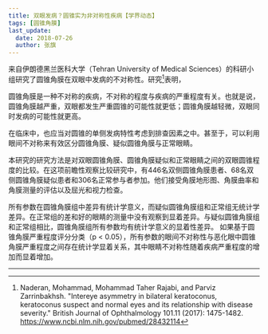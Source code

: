 ```yaml
---
title: 双眼发病？圆锥实为非对称性疾病【学界动态】
tags: [圆锥角膜]
last_update:
  date: 2018-07-26
  author: 张旗
---
```


来自伊朗德黑兰医科大学（Tehran University of Medical Sciences）的科研小组研究了圆锥角膜在双眼中发病的不对称性。研究[^1]表明，

圆锥角膜是一种不对称的疾病，不对称的程度与疾病的严重程度有关。也就是说，圆锥角膜越严重，双眼都发生严重圆锥的可能性就更低；圆锥角膜越轻微，双眼同时发病的可能性就更高。

在临床中，也应当对圆锥的单侧发病特性考虑到排查因素之中。甚至于，可以利用眼间不对称来有效区分圆锥角膜、疑似圆锥角膜与正常眼睛。

本研究的研究方法是对双眼圆锥角膜、圆锥角膜疑似和正常眼睛之间的双眼圆锥程度的比较。在这项前瞻性观察比较研究中，有446名双侧圆锥角膜患者、68名双侧圆锥角膜疑似患者和306名正常参与者参加。他们接受角膜地形图、角膜曲率和角膜测量的评估以及屈光和视力检查。

所有参数在圆锥角膜组中差异有统计学意义，而疑似圆锥角膜组和正常组无统计学差异。在正常组的差和好的眼睛的测量中没有观察到显着差异。与疑似圆锥角膜组和正常组相比，圆锥角膜组所有参数均有统计学意义的显着性差异。 如果基于圆锥角膜严重程度评分分类（p < 0.05），所有参数的眼间不对称性与恶化眼中圆锥角膜严重程度之间存在统计学显着关系，其中眼睛不对称性随着疾病严重程度的增加而显着增加。

---

[^1]: Naderan, Mohammad, Mohammad Taher Rajabi, and Parviz Zarrinbakhsh. "Intereye asymmetry in bilateral keratoconus, keratoconus suspect and normal eyes and its relationship with disease severity." British Journal of Ophthalmology 101.11 (2017): 1475-1482. https://www.ncbi.nlm.nih.gov/pubmed/28432114

